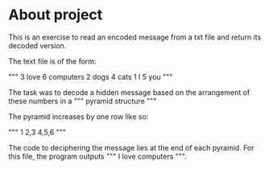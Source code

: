 # About project

This is an exercise to read an encoded message from a txt file and return its decoded version.

The text file is of the form:

"""
3 love
6 computers
2 dogs
4 cats
1 I
5 you
"""

The task was to decode a hidden message based on the arrangement of these numbers in a """ pyramid structure """

The pyramid increases by one row like so:

"""
1
2,3
4,5,6
"""

The code to deciphering the message lies at the end of each pyramid. For this file, the program outputs """ I love computers """.
